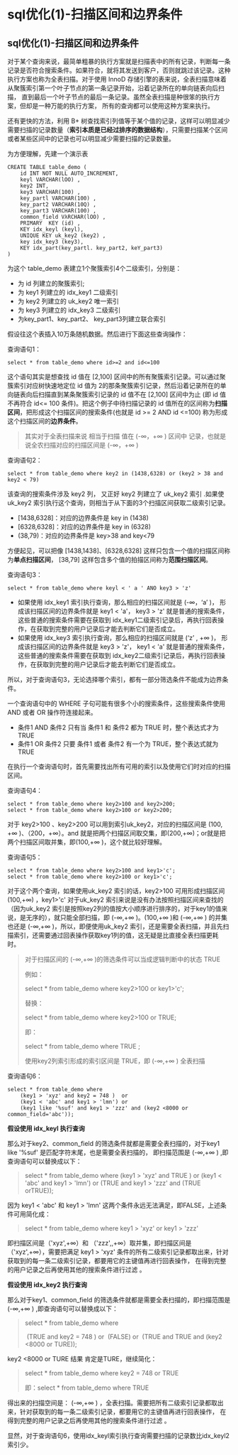 # sql优化(1)-扫描区间和边界条件


<!--more-->



## sql优化(1)-扫描区间和边界条件

对于某个查询来说，最简单粗暴的执行方案就是扫描表中的所有记录，判断每一条记录是否符合搜索条件。如果符合，就将其发送到客户，否则就跳过该记录。这种执行方案也称为全表扫描。对于使用 InnoD 存储引擎的表来说，全表扫描意味着从聚簇索引第一个叶子节点的第一条记录开始，沿着记录所在的单向链表向后扫描， 直到最后一个叶子节点的最后一条记录。虽然全表扫描是种很笨的执行方案，但却是一种万能的执行方案， 所有的查询都可以使用这种方案来执行。

还有更快的方法，利用 B+ 树查找索引列值等于某个值的记录，这样可以明显减少需要扫描的记录数量（**索引本质是已经过排序的数据结构**），只需要扫描某个区间或者某些区间中的记录也可以明显减少需要扫描的记录数量。

为方便理解，先建一个演示表

```mysql
CREATE TABLE table_demo ( 
	id INT NOT NULL AUTO_INCREMENT, 
	keyl VARCHAR(lOO) , 
	key2 INT, 
	key3 VARCHAR(100) , 
	key_partl VARCHAR(100) , 
	key_part2 VARCHAR(10Q) , 
	key_part3 VARCHAR(100) , 
	common_field VλRCHAR(lOO) , 
	PRIMARY  KEY (id) , 
    KEY idx_keyl (keyl),
    UNIQUE KEY uk_key2 (key2) , 
    key idx_key3 (key3),
    KEY idx_part(key_partl. key_part2, keY_part3) 
)
```

为这个 table_demo 表建立1个聚簇索引4个二级索引，分别是：

- 为 id 列建立的聚簇索引; 
- 为 key1 列建立的 idx_key1 二级索引
- 为 key2 列建立的 uk_key2 唯一索引
- 为 key3 列建立的 idx_key3 二级索引 
- 为key_part1、key_part2、 key_part3列建立联合索引

假设往这个表插入10万条随机数据。然后进行下面这些查询操作：

查询语句1：

```mysql
select * from table_demo where id>=2 and id<=100
```

这个语句其实是想查找 id 值在 [2,100] 区间中的所有聚簇索引记录。可以通过聚簇索引对应树快速地定位 id 值为 2的那条聚簇索引记录，然后沿着记录所在的单向链表向后扫描直到某条聚簇索引记录的 id 值不在 [2,100] 区间中为止 (即 id 值不再符合 id<= 100 条件)。把这个例子中待扫描记录的 id 值所在的区间称为**扫描区间**，把形成这个扫描区间的搜索条件(也就是 id >= 2 AND  id <=100)  称为形成这个扫描区间的**边界条件**。

>其实对于全表扫描来说 相当于扫描 值在 (-∞，+∞ ) 区间中 记录，也就是说全农扫描对应的扫描区间是 (-∞，+∞ ) 

查询语句2：

```mysql
select * from table_demo where key2 in (1438,6328) or (key2 > 38 and key2 < 79)
```

该查询的搜索条件涉及 key2 列， 又正好 key2 列建立了 uk_key2 索引 .如果使 uk_key2 索引执行这个查询，则相当于从下面的3个扫描区间获取二级索引记录。

- [1438,6328]：对应的边界条件是 key in (1438)
- [6328,6328]：对应的边界条件是 key in (6328)
- (38,79)：对应的边界条件是 key>38 and key<79 

方便起见，可以把像 [1438,1438]、[6328,6328] 这样只包含一个值的扫描区间称为**单点扫描区间**， [38,79] 这样包含多个值的拍描区间称为**范围扫描区间**。

查询语句3：

```mysql
select * from table_demo where keyl < ' a ' ANO key3 > 'z'
```

- 如果使用 idx_key1 索引执行查询，那么相应的扫描区间就是 (-∞，‘a’ )， 形成该扫描区间的边界条件就是 key1 < 'a'， key3 > 'z' 就是普通的搜索条件，这些普通的搜索条件需要在获取到 idx_key1二级索引记录后，再执行回表操作，在获取到完整的用户记录后才能去判断它们是否成立。 
- 如果使用 idx_key3 索引执行查询，那么相应的扫描区间就是 (‘z’ , +∞ )， 形成该扫描区间的边界条件就是 key3 > 'z'， key1 < 'a' 就是普通的搜索条件，这些普通的搜索条件需要在获取到 idx_key2二级索引记录后，再执行回表操作，在获取到完整的用户记录后才能去判断它们是否成立。 

所以，对于查询语句3，无论选择哪个索引，都有一部分筛选条件不能成为边界条件。

一个查询语句中的 WHERE 子句可能有很多个小的搜索条件，这些搜索条件使用 AND 或者 OR 操作符连接起来。

-  条件1 AND 条件2  只有当 条件1 和 条件2 都为 TRUE 时，整个表达式才为 TRUE 
- 条件1 OR  条件2  只要 条件1 或者 条件2 有一个为 TRUE，整个表达式就为 TRUE 

在执行一个查询语句时，首先需要找出所有可用的索引以及使用它们时对应的扫描区间。

查询语句4：

```mysql
select * from table_demo where key2>100 and key2>200;
select * from table_demo where key2>100 or key2>200;
```

对于  key2>100 、key2>200 可以用到索引uk_key2，对应的扫描区间是 (100, +∞ )、（200，+∞）。and 就是把两个扫描区间取交集，即(200,+∞)；or就是把两个扫描区间取并集，即(100,+∞ )，这个就比较好理解。

查询语句5：

```mysql
select * from table_demo where key2>100 and key1>'c';
select * from table_demo where key2>100 or key1>'c';
```

对于这个两个查询，如果使用uk_key2 索引的话，key2>100 可用形成扫描区间(100,+∞) ，key1>'c' 对于uk_key2 索引来说是没有办法按照扫描区间来查找的（因为uk_key2 索引是按照key2列的值按大小顺序进行排序的，对于key1的值来说，是无序的），就只能全部扫描，即 (-∞,+∞ )。(100,+∞ )和 (-∞,+∞ ) 的并集也还是 (-∞,+∞ )，所以，即便使用uk_key2 索引，还是需要全表扫描，并且先扫描索引，还需要通过回表操作获取key1列的值，这无疑是比直接全表扫描更耗时。

> 对于扫描区间的 (-∞,+∞ )的筛选条件可以当成逻辑判断中的状态 TRUE 
>
> 例如：
>
> select * from table_demo where key2>100 or key1>'c';
>
> 替换：
>
> select * from table_demo where key2>100 or TRUE;
>
> 即：
>
> select * from table_demo where TRUE ;
>
> 使用key2列索引形成的索引区间是 TRUE，即 (-∞,+∞ ) 全表扫描

查询语句6：

```mysql
select * from table_demo where
	(key1 > 'xyz' and key2 = 748 )  or
	(key1 < 'abc' and key1 > 'lmn') or
	(key1 like '%suf' and key1 > 'zzz' and (key2 <8000 or common_field='abc'));
```

**假设使用 idx_keyl 执行查询**

那么对于key2、common_field 的筛选条件就都是需要全表扫描的，对于key1 like '%suf' 是匹配字符末尾，也是需要全表扫描的， 即扫描范围是 (-∞,+∞ ) ,即查询语句可以替换成以下：

>select * from table_demo where
>	(key1 > 'xyz' and TRUE )  or
>	(key1 < 'abc' and key1 > 'lmn') or
>	(TRUE and key1 > 'zzz' and (TRUE orTRUE));

因为 key1 < 'abc' 和 key1 > 'lmn' 这两个条件永远无法满足，即FALSE，上述条件可用简化成：

>select * from table_demo where key1 > 'xyz' or key1 > 'zzz'

即扫描区间是（'xyz',+∞）和 （'zzz',,+∞）取并集，即扫描区间是（'xyz',+∞），需要把满足 key1 > 'xyz' 条件的所有二级索引记录都取出来，针对获取到的每一条二级索引记录，都要用它的主键值再进行回表操作， 在得到完整的用户记录之后再使用其他的搜索条件进行过滤 。

**假设使用 idx_key2 执行查询**

那么对于key1、common_field 的筛选条件就都是需要全表扫描的，即扫描范围是 (-∞,+∞ ) ,即查询语句可以替换成以下：

>select * from table_demo where
>
>​    (TRUE and key2 = 748 )  or
>​	(FALSE) or
>​	(TRUE and TRUE and (key2 <8000 or TURE));

key2 <8000 or TURE  结果 肯定是TURE，继续简化：

>select * from table_demo where key2 = 748 or TRUE
>
>即：select * from table_demo where TRUE

得出来的扫描空间是： (-∞,+∞ ) ，全表扫描。需要把所有二级索引记录都取出来，针对获取到的每一条二级索引记录，都要用它的主键值再进行回表操作， 在得到完整的用户记录之后再使用其他的搜索条件进行过滤 。

显然，对于查询语句6，使用idx_keyl索引执行查询需要扫描的记录数比idx_keyl2索引少。

